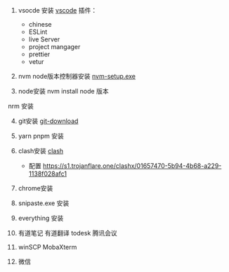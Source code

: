 1. vsocde 安装
    [vscode](https://code.visualstudio.com/Download)
    插件：
    + chinese
    + ESLint
    + live Server
    + project mangager
    + prettier
    + vetur

2. nvm node版本控制器安装
[nvm-setup.exe](https://github.com/coreybutler/nvm-windows/releases)

3. node安装
nvm install node 版本

nrm 安装

4. git安装
[git-download](https://git-scm.com/downloads)

5. yarn pnpm 安装

6. clash安装
    [clash](https://dl.trojan-cdn.com/trojan/universal/clashvr/Clash.Verge_x64-setup.exe)
    + 配置 https://s1.trojanflare.one/clashx/01657470-5b94-4b68-a229-1138f028afc1

7. chrome安装

8. snipaste.exe 安装

9. everything 安装

10. 有道笔记 有道翻译 todesk 腾讯会议

11. winSCP MobaXterm

12. 微信